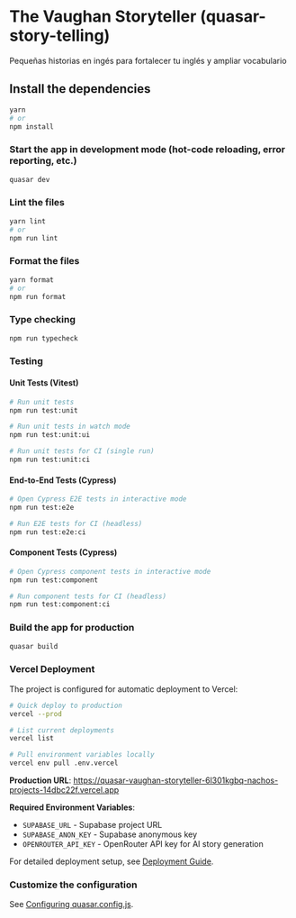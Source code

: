 # The Vaughan Storyteller (quasar-story-telling)

Pequeñas historias en ingés para fortalecer tu inglés y ampliar vocabulario

## Install the dependencies

```bash
yarn
# or
npm install
```

### Start the app in development mode (hot-code reloading, error reporting, etc.)

```bash
quasar dev
```

### Lint the files

```bash
yarn lint
# or
npm run lint
```

### Format the files

```bash
yarn format
# or
npm run format
```

### Type checking

```bash
npm run typecheck
```

### Testing

#### Unit Tests (Vitest)
```bash
# Run unit tests
npm run test:unit

# Run unit tests in watch mode
npm run test:unit:ui

# Run unit tests for CI (single run)
npm run test:unit:ci
```

#### End-to-End Tests (Cypress)
```bash
# Open Cypress E2E tests in interactive mode
npm run test:e2e

# Run E2E tests for CI (headless)
npm run test:e2e:ci
```

#### Component Tests (Cypress)
```bash
# Open Cypress component tests in interactive mode
npm run test:component

# Run component tests for CI (headless)
npm run test:component:ci
```

### Build the app for production

```bash
quasar build
```

### Vercel Deployment

The project is configured for automatic deployment to Vercel:

```bash
# Quick deploy to production
vercel --prod

# List current deployments
vercel list

# Pull environment variables locally
vercel env pull .env.vercel
```

**Production URL**: https://quasar-vaughan-storyteller-6l301kgbq-nachos-projects-14dbc22f.vercel.app

**Required Environment Variables**:
- `SUPABASE_URL` - Supabase project URL
- `SUPABASE_ANON_KEY` - Supabase anonymous key
- `OPENROUTER_API_KEY` - OpenRouter API key for AI story generation

For detailed deployment setup, see [Deployment Guide](./docs/progressive-docs/how-to-guides/deployment/vercel-setup.md).

### Customize the configuration

See [Configuring quasar.config.js](https://v2.quasar.dev/quasar-cli-vite/quasar-config-js).

